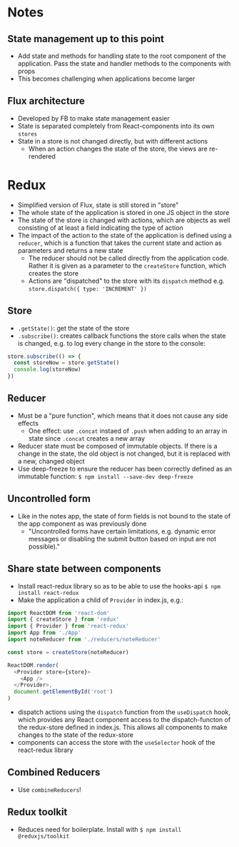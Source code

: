# Notes

## State management up to this point
* Add state and methods for handling state to the root component of the application. Pass the state and handler methods to the components with props
* This becomes challenging when applications become larger

## Flux architecture 
* Developed by FB to make state management easier 
* State is separated completely from React-components into its own `stores`
* State in a store is not changed directly, but with different actions
  * When an action changes the state of the store, the views are re-rendered

# Redux
* Simplified version of Flux, state is still stored in "store"
* The whole state of the application is stored in one JS object in the store
* The state of the store is changed with actions, which are objects as well consisting of at least a field indicating the type of action
* The impact of the action to the state of the application is defined using a `reducer`, which is a function that takes the current state and action as parameters and returns a new state
  * The reducer should not be called directly from the application code. Rather it is given as a parameter to the  `createStore` function, which creates the store
  * Actions are "dispatched" to the store with its `dispatch` method e.g. `store.dispatch({ type: 'INCREMENT' })`

## Store
* `.getState()`: get the state of the store
* `.subscribe()`: creates callback functions the store calls when the state is changed, e.g. to log every change in the store to the console: 
```js
store.subscribe(() => {
  const storeNow = store.getState()
  console.log(storeNow)
})
```

## Reducer
* Must be a "pure function", which means that it does not cause any side effects
  * One effect: use `.concat` instaed of `.push` when adding to an array in state since `.concat` creates a new array
* Reducer state must be composed of immutable objects. If there is a change in the state, the old object is not changed, but it is replaced with a new, changed object
* Use deep-freeze to ensure the reducer has been correctly defined as an immutable function: `$ npm install --save-dev deep-freeze`

## Uncontrolled form
* Like in the notes app, the state of form fields is not bound to the state of the app component as was previously done
  * "Uncontrolled forms have certain limitations, e.g. dynamic error messages or disabling the submit button based on input are not possible)."

## Share state between components
* Install react-redux library so as to be able to use the hooks-api `$ npm install react-redux`
* Make the application a child of `Provider` in index.js, e.g.: 
```js
import ReactDOM from 'react-dom'
import { createStore } from 'redux'
import { Provider } from 'react-redux'
import App from './App'
import noteReducer from './reducers/noteReducer'

const store = createStore(noteReducer)

ReactDOM.render(
  <Provider store={store}>
    <App />
  </Provider>,
  document.getElementById('root')
)
```
* dispatch actions using the `dispatch` function from the `useDispatch` hook, which provides any React component access to the dispatch-functon of the redux-store defined in index.js. This allows all components to make changes to the state of the redux-store
* components can access the store with the `useSelector` hook of the react-redux library

## Combined Reducers
* Use `combineReducers`!

## Redux toolkit
* Reduces need for boilerplate. Install with `$ npm install @reduxjs/toolkit`